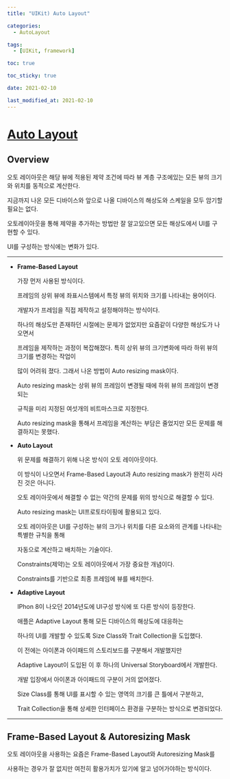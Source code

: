 ```yaml
---
title: "UIKit) Auto Layout"

categories:
  - AutoLayout

tags:
  - [UIKit, framework]

toc: true

toc_sticky: true

date: 2021-02-10

last_modified_at: 2021-02-10
---
```


# [Auto Layout](https://developer.apple.com/library/archive/documentation/UserExperience/Conceptual/AutolayoutPG/index.html)

## Overview

오토 레이아웃은 해당 뷰에 적용된 제약 조건에 따라 뷰 계층 구조에있는 모든 뷰의 크기와 위치를 동적으로 계산한다.

지금까지 나온 모든 디바이스와 앞으로 나올 디바이스의 해상도와 스케일을 모두 암기할 필요는 없다.

오토레이아웃을 통해 제약을 추가하는 방법만 잘 알고있으면 모든 해상도에서 UI를 구현할 수 있다.

UI를 구성하는 방식에는 변화가 있다.

---

- **Frame-Based Layout**

  가장 먼저 사용된 방식이다.

  프레임의 상위 뷰에 좌표시스템에서 특정 뷰의 위치와 크기를 나타내는 용어이다.

  개발자가 프레임을 직접 제작하고 설정해야하는 방식이다.

  하나의 해상도만 존재하던 시절에는 문제가 없었지만 요즘같이 다양한 해상도가 나오면서

  프레임을 제작하는 과정이 복잡해졌다. 특히 상위 뷰의 크기변화에 따라 하위 뷰의 크기를 변경하는 작업이

  많이 어려워 졌다. 그래서 나온 방법이 Auto resizing mask이다.

  Auto resizing mask는 상위 뷰의 프레임이 변경될 때에 하위 뷰의 프레임이 변경되는

  규칙을 미리 지정된 여섯개의 비트마스크로 지정한다.

  Auto resizing mask을 통해서 프레임을 계산하는 부담은 줄었지만 모든 문제를 해결하지는 못했다.

- **Auto Layout**

  위 문제를 해결하기 위해 나온 방식이 오토 레이아웃이다.

  이 방식이 나오면서 Frame-Based Layout과 Auto resizing mask가 완전히 사라진 것은 아니다.

  오토 레이아웃에서 해결할 수 없는 약간의 문제를 위의 방식으로 해결할 수 있다.

  Auto resizing mask는 UI프로토타이핑에 활용되고 있다.

  오토 레이아웃은 UI를 구성하는 뷰의 크기나 위치를 다른 요소와의 관계를 나타내는 특별한 규칙을 통해

  자동으로 계산하고 배치하는 기술이다.

  Constraints(제약)는 오토 레이아웃에서 가장 중요한 개념이다.

  Constraints를 기반으로 최종 프레임에 뷰를 배치한다.

- **Adaptive Layout**

  IPhon 8이 나오던 2014년도에 UI구성 방식에 또 다른 방식이 등장한다.

  애플은 Adaptive Layout 통해 모든 디바이스의 해상도에 대응하는

  하나의 UI를 개발할 수 있도록 Size Class와 Trait Collection을 도입했다.

  이 전에는 아이폰과 아이패드의 스토리보드를 구분해서 개발했지만

  Adaptive Layout이 도입된 이 후 하나의 Universal Storyboard에서 개발한다.

  개발 입장에서 아이폰과 아이패드의 구분이 거의 없어졌다.

  Size Class를 통해 UI를 표시할 수 있는 영역의 크기를 큰 틀에서 구분하고,

  Trait Collection을 통해 상세한 인터페이스 환경을 구분하는 방식으로 변경되었다.

---

## Frame-Based Layout & Autoresizing Mask

오토 레이아웃을 사용하는 요즘은 Frame-Based Layout와 Autoresizing Mask를

사용하는 경우가 잘 없지만 여전히 활용가치가 있기에 알고 넘어가야하는 방식이다.
